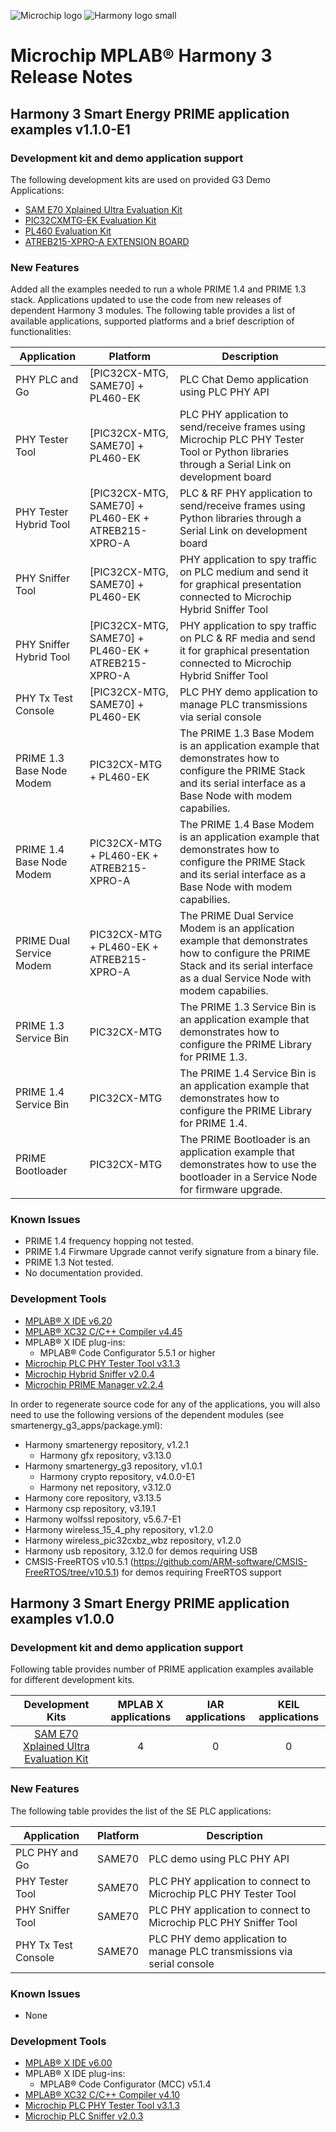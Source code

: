 ﻿![Microchip logo](https://raw.githubusercontent.com/wiki/Microchip-MPLAB-Harmony/Microchip-MPLAB-Harmony.github.io/images/microchip_logo.png)
![Harmony logo small](https://raw.githubusercontent.com/wiki/Microchip-MPLAB-Harmony/Microchip-MPLAB-Harmony.github.io/images/microchip_mplab_harmony_logo_small.png)

# Microchip MPLAB® Harmony 3 Release Notes

## Harmony 3 Smart Energy PRIME application examples v1.1.0-E1

### Development kit and demo application support

The following development kits are used on provided G3 Demo Applications:

- [SAM E70 Xplained Ultra Evaluation Kit](https://www.microchip.com/en-us/development-tool/DM320113)
- [PIC32CXMTG-EK Evaluation Kit](https://www.microchip.com/en-us/development-tool/EV11K09A)
- [PL460 Evaluation Kit](https://www.microchip.com/en-us/development-tool/EV13L63A)
- [ATREB215-XPRO-A EXTENSION BOARD](https://www.microchip.com/en-us/development-tool/ATREB215-XPRO-A)

### New Features

Added all the examples needed to run a whole PRIME 1.4 and PRIME 1.3 stack.
Applications updated to use the code from new releases of dependent Harmony 3 modules.
The following table provides a list of available applications, supported platforms and a brief description of functionalities:

| Application | Platform | Description |
| ----------- | -------- | ----------- |
| PHY PLC and Go | [PIC32CX-MTG, SAME70] + PL460-EK | PLC Chat Demo application using PLC PHY API |
| PHY Tester Tool | [PIC32CX-MTG, SAME70] + PL460-EK | PLC PHY application to send/receive frames using Microchip PLC PHY Tester Tool or Python libraries through a Serial Link on development board |
| PHY Tester Hybrid Tool | [PIC32CX-MTG, SAME70] + PL460-EK + ATREB215-XPRO-A | PLC & RF PHY application to send/receive frames using Python libraries through a Serial Link on development board |
| PHY Sniffer Tool | [PIC32CX-MTG, SAME70] + PL460-EK | PHY application to spy traffic on PLC medium and send it for graphical presentation connected to Microchip Hybrid Sniffer Tool |
| PHY Sniffer Hybrid Tool | [PIC32CX-MTG, SAME70] + PL460-EK + ATREB215-XPRO-A | PHY application to spy traffic on PLC & RF media and send it for graphical presentation connected to Microchip Hybrid Sniffer Tool |
| PHY Tx Test Console | [PIC32CX-MTG, SAME70] + PL460-EK | PLC PHY demo application to manage PLC transmissions via serial console |
| PRIME 1.3 Base Node Modem | PIC32CX-MTG + PL460-EK | The PRIME 1.3 Base Modem is an application example that demonstrates how to configure the PRIME Stack and its serial interface as a Base Node with modem capabilies. |
| PRIME 1.4 Base Node Modem | PIC32CX-MTG + PL460-EK + ATREB215-XPRO-A | The PRIME 1.4 Base Modem is an application example that demonstrates how to configure the PRIME Stack and its serial interface as a Base Node with modem capabilies. |
| PRIME Dual Service Modem | PIC32CX-MTG + PL460-EK + ATREB215-XPRO-A | The PRIME Dual Service Modem is an application example that demonstrates how to configure the PRIME Stack and its serial interface as a dual Service Node with modem capabilies. |
| PRIME 1.3 Service Bin | PIC32CX-MTG | The PRIME 1.3 Service Bin is an application example that demonstrates how to configure the PRIME Library for PRIME 1.3. |
| PRIME 1.4 Service Bin | PIC32CX-MTG | The PRIME 1.4 Service Bin is an application example that demonstrates how to configure the PRIME Library for PRIME 1.4. |
| PRIME Bootloader | PIC32CX-MTG | The PRIME Bootloader is an application example that demonstrates how to use the bootloader in a Service Node for firmware upgrade. |

### Known Issues

- PRIME 1.4 frequency hopping not tested.
- PRIME 1.4 Firwmare Upgrade cannot verify signature from a binary file.
- PRIME 1.3 Not tested.
- No documentation provided.

### Development Tools

- [MPLAB® X IDE v6.20](https://www.microchip.com/mplab/mplab-x-ide)
- [MPLAB® XC32 C/C++ Compiler v4.45](https://www.microchip.com/mplab/compilers)
- MPLAB® X IDE plug-ins:
  - MPLAB® Code Configurator 5.5.1 or higher
- [Microchip PLC PHY Tester Tool v3.1.3](https://www.microchip.com/en-us/software-library/se_plc_phy_tester_tool)
- [Microchip Hybrid Sniffer v2.0.4](https://www.microchip.com/en-us/software-library/se_plc_sniffer)
- [Microchip PRIME Manager v2.2.4](https://www.microchip.com/en-us/software-library/se_prime_manager)

In order to regenerate source code for any of the applications, you will also need to use the following versions of the dependent modules (see smartenergy_g3_apps/package.yml):

- Harmony smartenergy repository, v1.2.1
  - Harmony gfx repository, v3.13.0
- Harmony smartenergy\_g3 repository, v1.0.1
  - Harmony crypto repository, v4.0.0-E1
  - Harmony net repository, v3.12.0
- Harmony core repository, v3.13.5
- Harmony csp repository, v3.19.1
- Harmony wolfssl repository, v5.6.7-E1
- Harmony wireless\_15\_4\_phy repository, v1.2.0
- Harmony wireless\_pic32cxbz\_wbz repository, v1.2.0
- Harmony usb repository, 3.12.0 for demos requiring USB
- CMSIS-FreeRTOS v10.5.1 (https://github.com/ARM-software/CMSIS-FreeRTOS/tree/v10.5.1) for demos requiring FreeRTOS support


## Harmony 3 Smart Energy PRIME application examples v1.0.0

### Development kit and demo application support

Following table provides number of PRIME application examples available for different development kits.

| Development Kits  | MPLAB X applications | IAR applications | KEIL applications |
|:-----------------:|:-------------------:|:----------------:|:-----------------:|
| [SAM E70 Xplained Ultra Evaluation Kit](https://www.microchip.com/DevelopmentTools/ProductDetails/PartNO/DM320113) | 4 | 0 | 0 |

### New Features

The following table provides the list of the SE PLC applications:

| Application                 | Platform                        | Description                                                          |
| ------------ | ------------ | ------------ |
| PLC PHY and Go         | SAME70                  | PLC demo using PLC PHY API |
| PHY Tester Tool         | SAME70                  | PLC PHY  application to connect to Microchip PLC PHY Tester Tool |
| PHY Sniffer Tool         | SAME70                  | PLC PHY  application to connect to Microchip PLC PHY Sniffer Tool |
| PHY Tx Test Console         | SAME70                  | PLC PHY demo application to manage PLC transmissions via serial console |

### Known Issues

- None

### Development Tools

- [MPLAB® X IDE v6.00](https://www.microchip.com/mplab/mplab-x-ide)
- MPLAB® X IDE plug-ins:
  - MPLAB® Code Configurator (MCC) v5.1.4
- [MPLAB® XC32 C/C++ Compiler v4.10](https://www.microchip.com/mplab/compilers)
- [Microchip PLC PHY Tester Tool v3.1.3](https://www.microchip.com/en-us/software-library/se_plc_phy_tester_tool)
- [Microchip PLC Sniffer v2.0.3](https://www.microchip.com/en-us/software-library/se_plc_sniffer)

